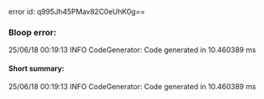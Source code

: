 error id: q995Jh45PMav82C0eUhK0g==
### Bloop error:

25/06/18 00:19:13 INFO CodeGenerator: Code generated in 10.460389 ms
#### Short summary: 

25/06/18 00:19:13 INFO CodeGenerator: Code generated in 10.460389 ms